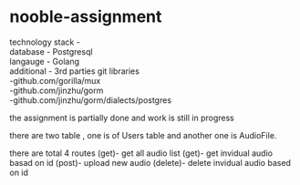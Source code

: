 # nooble-assignment

technology stack -  <br />
  database - Postgresql <br />
  langauge - Golang <br />
  additional - 3rd parties git libraries <br />
               -github.com/gorilla/mux <br />
	             -github.com/jinzhu/gorm <br />
	             -github.com/jinzhu/gorm/dialects/postgres

the assignment is partially done and work is still in progress 

there are two table , one is of Users table and another one is AudioFile.

there are total 4 routes 
  (get)- get all audio list 
  (get)- get invidual audio basad on id
  (post)- upload new audio
  (delete)- delete invidual audio based on id
